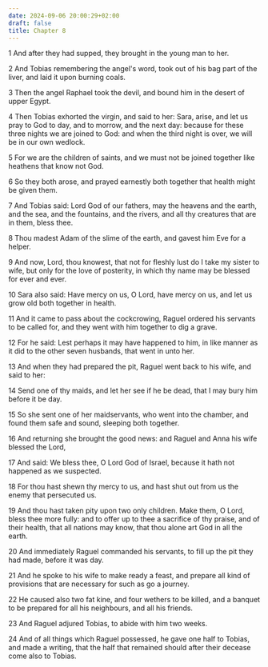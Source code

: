 ```yaml
---
date: 2024-09-06 20:00:29+02:00
draft: false
title: Chapter 8
---
```




1 And after they had supped, they brought in the young man to her.

2 And Tobias remembering the angel's word, took out of his bag part of the liver, and laid it upon burning coals.

3 Then the angel Raphael took the devil, and bound him in the desert of upper Egypt.

4 Then Tobias exhorted the virgin, and said to her: Sara, arise, and let us pray to God to day, and to morrow, and the next day: because for these three nights we are joined to God: and when the third night is over, we will be in our own wedlock.

5 For we are the children of saints, and we must not be joined together like heathens that know not God.

6 So they both arose, and prayed earnestly both together that health might be given them.

7 And Tobias said: Lord God of our fathers, may the heavens and the earth, and the sea, and the fountains, and the rivers, and all thy creatures that are in them, bless thee.

8 Thou madest Adam of the slime of the earth, and gavest him Eve for a helper.

9 And now, Lord, thou knowest, that not for fleshly lust do I take my sister to wife, but only for the love of posterity, in which thy name may be blessed for ever and ever.

10 Sara also said: Have mercy on us, O Lord, have mercy on us, and let us grow old both together in health.

11 And it came to pass about the cockcrowing, Raguel ordered his servants to be called for, and they went with him together to dig a grave.

12 For he said: Lest perhaps it may have happened to him, in like manner as it did to the other seven husbands, that went in unto her.

13 And when they had prepared the pit, Raguel went back to his wife, and said to her:

14 Send one of thy maids, and let her see if he be dead, that I may bury him before it be day.

15 So she sent one of her maidservants, who went into the chamber, and found them safe and sound, sleeping both together.

16 And returning she brought the good news: and Raguel and Anna his wife blessed the Lord,

17 And said: We bless thee, O Lord God of Israel, because it hath not happened as we suspected.

18 For thou hast shewn thy mercy to us, and hast shut out from us the enemy that persecuted us.

19 And thou hast taken pity upon two only children. Make them, O Lord, bless thee more fully: and to offer up to thee a sacrifice of thy praise, and of their health, that all nations may know, that thou alone art God in all the earth.

20 And immediately Raguel commanded his servants, to fill up the pit they had made, before it was day.

21 And he spoke to his wife to make ready a feast, and prepare all kind of provisions that are necessary for such as go a journey.

22 He caused also two fat kine, and four wethers to be killed, and a banquet to be prepared for all his neighbours, and all his friends.

23 And Raguel adjured Tobias, to abide with him two weeks.

24 And of all things which Raguel possessed, he gave one half to Tobias, and made a writing, that the half that remained should after their decease come also to Tobias.

